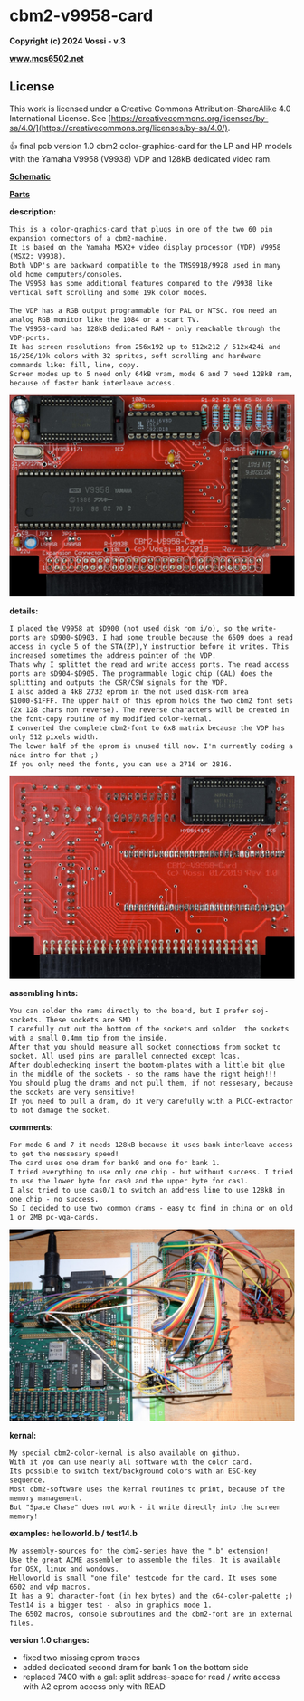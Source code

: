 # cbm2-v9958-card

**Copyright (c) 2024 Vossi - v.3**

**www.mos6502.net**

## License
This work is licensed under a Creative Commons Attribution-ShareAlike 4.0
International License. See [https://creativecommons.org/licenses/by-sa/4.0/](https://creativecommons.org/licenses/by-sa/4.0/).

:thumbsup: final pcb version 1.0
cbm2 color-graphics-card for the LP and HP models with the Yamaha V9958 (V9938) VDP and 128kB dedicated video ram.

**[Schematic](https://github.com/vossi1/cbm2-v9958-card/blob/master/schematics.png)**

**[Parts](https://github.com/vossi1/cbm2-v9958-card/blob/master/doc/partlist.txt)**

**description:**

    This is a color-graphics-card that plugs in one of the two 60 pin expansion connectors of a cbm2-machine.
    It is based on the Yamaha MSX2+ video display processor (VDP) V9958 (MSX2: V9938).
    Both VDP's are backward compatible to the TMS9918/9928 used in many old home computers/consoles.
    The V9958 has some additional features compared to the V9938 like vertical soft scrolling and some 19k color modes.

    The VDP has a RGB output programmable for PAL or NTSC. You need an analog RGB monitor like the 1084 or a scart TV.
    The V9958-card has 128kB dedicated RAM - only reachable through the VDP-ports.
    It has screen resolutions from 256x192 up to 512x212 / 512x424i and 16/256/19k colors with 32 sprites, soft scrolling and hardware commands like: fill, line, copy.
    Screen modes up to 5 need only 64kB vram, mode 6 and 7 need 128kB ram, because of faster bank interleave access.

![V9958-card photo](https://github.com/vossi1/cbm2-v9958-card/blob/master/pictures/card10-front.jpg)

**details:**

    I placed the V9958 at $D900 (not used disk rom i/o), so the write-ports are $D900-$D903. I had some trouble because the 6509 does a read access in cycle 5 of the STA(ZP),Y instruction before it writes. This increased sometimes the address pointer of the VDP.
    Thats why I splittet the read and write access ports. The read access ports are $D904-$D905. The programmable logic chip (GAL) does the splitting and outputs the CSR/CSW signals for the VDP.
    I also added a 4kB 2732 eprom in the not used disk-rom area $1000-$1FFF. The upper half of this eprom holds the two cbm2 font sets (2x 128 chars non reverse). The reverse characters will be created in the font-copy routine of my modified color-kernal.
    I converted the complete cbm2-font to 6x8 matrix because the VDP has only 512 pixels width.
    The lower half of the eprom is unused till now. I'm currently coding a nice intro for that ;)
    If you only need the fonts, you can use a 2716 or 2816.

![V9958-card back photo](https://github.com/vossi1/cbm2-v9958-card/blob/master/pictures/card10-back.jpg)

**assembling hints:**

    You can solder the rams directly to the board, but I prefer soj-sockets. These sockets are SMD !
    I carefully cut out the bottom of the sockets and solder  the sockets with a small 0,4mm tip from the inside.
    After that you should measure all socket connections from socket to socket. All used pins are parallel connected except lcas.
    After doublechecking insert the bootom-plates with a little bit glue in the middle of the sockets - so the rams have the right heigh!!!
    You should plug the drams and not pull them, if not nessesary, because the sockets are very sensitive!
    If you need to pull a dram, do it very carefully with a PLCC-extractor to not damage the socket.

**comments:**

    For mode 6 and 7 it needs 128kB because it uses bank interleave access to get the nessesary speed!
    The card uses one dram for bank0 and one for bank 1.
    I tried everything to use only one chip - but without success. I tried to use the lower byte for cas0 and the upper byte for cas1.
    I also tried to use cas0/1 to switch an address line to use 128kB in one chip - no success.
    So I decided to use two common drams - easy to find in china or on old 1 or 2MB pc-vga-cards.

![V9958-card prototype](https://github.com/vossi1/cbm2-v9958-card/blob/master/pictures/prototype.jpg)

**kernal:**

    My special cbm2-color-kernal is also available on github.
    With it you can use nearly all software with the color card.
    Its possible to switch text/background colors with an ESC-key sequence.
    Most cbm2-software uses the kernal routines to print, because of the memory management.
    But "Space Chase" does not work - it write directly into the screen memory!

**examples: helloworld.b / test14.b**

    My assembly-sources for the cbm2-series have the ".b" extension!
    Use the great ACME assembler to assemble the files. It is available for OSX, linux and wondows.
    Helloworld is small "one file" testcode for the card. It uses some 6502 and vdp macros.
    It has a 91 character-font (in hex bytes) and the c64-color-palette ;)
    Test14 is a bigger test - also in graphics mode 1.
    The 6502 macros, console subroutines and the cbm2-font are in external files.

**version 1.0 changes:**

- fixed two missing eprom traces
- added dedicated second dram for bank 1 on the bottom side
- replaced 7400 with a gal:
    split address-space for read / write access with A2
    eprom access only with READ
